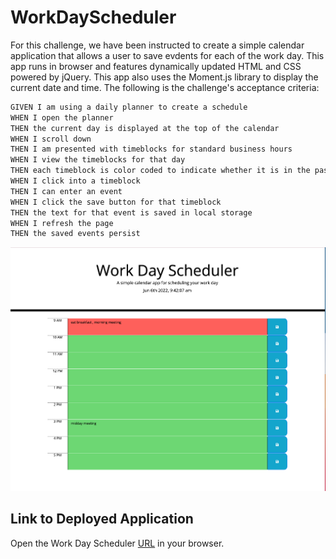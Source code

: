 # WorkDayScheduler
For this challenge, we have been instructed to create a simple calendar application that allows a user to save evdents for each of the work day. This app runs in browser and features dynamically updated HTML and CSS powered by jQuery. This app also uses the Moment.js library to display the current date and time. The following is the challenge's acceptance criteria:

```md
GIVEN I am using a daily planner to create a schedule
WHEN I open the planner
THEN the current day is displayed at the top of the calendar
WHEN I scroll down
THEN I am presented with timeblocks for standard business hours
WHEN I view the timeblocks for that day
THEN each timeblock is color coded to indicate whether it is in the past, present, or future
WHEN I click into a timeblock
THEN I can enter an event
WHEN I click the save button for that timeblock
THEN the text for that event is saved in local storage
WHEN I refresh the page
THEN the saved events persist
```
![Screenshot of Webpage Mock Up](./week5screenshot.png)

## Link to Deployed Application 
Open the Work Day Scheduler [URL]() in your browser. 